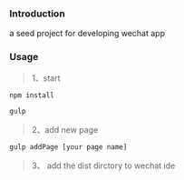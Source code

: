 ### Introduction

a seed project for developing wechat app

### Usage

> 1、start

```js
npm install

gulp
```

> 2、add new page

```js
gulp addPage [your page name]
```

> 3、 add the dist dirctory to wechat ide
